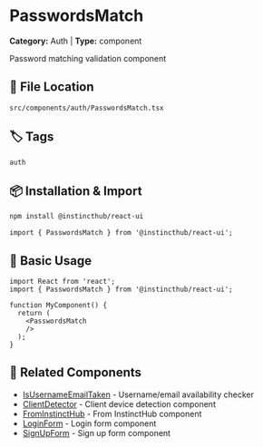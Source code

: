 # PasswordsMatch

**Category:** Auth | **Type:** component

Password matching validation component

## 📁 File Location

`src/components/auth/PasswordsMatch.tsx`

## 🏷️ Tags

`auth`

## 📦 Installation & Import

```bash
npm install @instincthub/react-ui
```

```tsx
import { PasswordsMatch } from '@instincthub/react-ui';
```

## 🚀 Basic Usage

```tsx
import React from 'react';
import { PasswordsMatch } from '@instincthub/react-ui';

function MyComponent() {
  return (
    <PasswordsMatch
    />
  );
}
```

## 🔗 Related Components

- [IsUsernameEmailTaken](./IsUsernameEmailTaken.md) - Username/email availability checker
- [ClientDetector](./ClientDetector.md) - Client device detection component
- [FromInstinctHub](./FromInstinctHub.md) - From InstinctHub component
- [LoginForm](./LoginForm.md) - Login form component
- [SignUpForm](./SignUpForm.md) - Sign up form component

